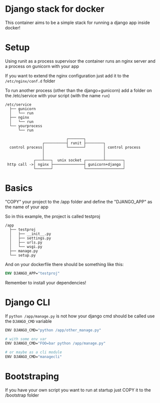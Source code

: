 # Django stack for docker

This container aims to be a simple stack for running a django app inside docker!

# Setup

Using runit as a process supervisor the container runs an nginx server and a process on gunicorn with your app

If you want to extend the nginx configuration just add it to the `/etc/nginx/conf.d` folder

To run another process (other than the django+gunicorn) add a folder on the /etc/service with your script (with the name `run`)
```
/etc/service
  ├── gunicorn
  │   └── run
  ├── nginx
  │   └── run
  └── yourprocess
      └── run
```

```
                            ┌───────┐
                 ┌──────────┤ runit ├────────┐
  control process│          └───────┘        │ control process
                 │                           │
                 │                           │
             ┌───┴───┐  unix socket ┌────────┴────────┐
 http call ->│ nginx ├──────────────┤ gunicorn+django │
             └───────┘              └─────────────────┘
```


# Basics

"COPY" your project to the /app folder and define the "DJANGO_APP" as the name of your app

So in this example, the project is called testproj
```
/app
  ├── testproj
  │   ├── __init__.py
  │   ├── settings.py
  │   ├── urls.py
  │   └── wsgi.py
  ├── manage.py
  └── setup.py
```
And on your dockerfile there should be something like this:
```Dockerfile
ENV DJANGO_APP="testproj"
```

Remember to install your dependencies!

# Django CLI

If `python /app/manage.py` is not how your django cmd should be called use the `DJANGO_CMD` variable
```bash
ENV DJANGO_CMD="python /app/other_manage.py"

# with some env var
ENV DJANGO_CMD="FOO=bar python /app/manage.py"

# or maybe as a cli module
ENV DJANGO_CMD="managecli"
```

# Bootstraping

If you have your own script you want to run at startup just COPY it to the /bootstrap folder

